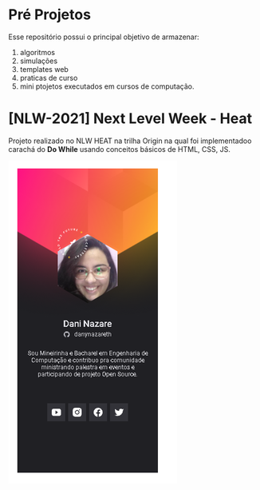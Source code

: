 # Pré Projetos

Esse repositório possui o principal objetivo de armazenar:
  1. algoritmos
  2. simulações
  3. templates web
  4. praticas de curso 
  5. mini ptojetos executados em cursos de computação.


# [NLW-2021] Next Level Week - Heat

Projeto realizado no NLW HEAT na trilha Origin na qual foi implementadoo carachá do **Do While** usando conceitos básicos de HTML, CSS, JS.

![Crachá do while 2021](https://raw.githubusercontent.com/danynazareth/NLW-HEAT-Origin/main/img/dany_dowhile.PNG?raw=true "Dany Crachá")
